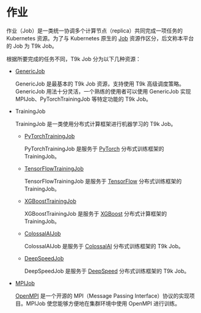 # 作业

作业（Job）是一类统一协调多个计算节点（replica）共同完成一项任务的 Kubernetes 资源。为了与 Kubernetes 原生的 <a target="_blank" rel="noopener noreferrer" href="https://kubernetes.io/zh-cn/docs/concepts/workloads/controllers/job/">Job</a> 资源作区分，后文称本平台的 Job 为 T9k Job。

根据所要完成的任务不同，T9k Job 分为以下几种资源：

* [GenericJob](./genericjob.md)

    GenericJob 是最基本的 T9k Job 资源，支持使用 T9k 高级调度策略。GenericJob 用法十分灵活，一个熟练的使用者可以使用 GenericJob 实现 MPIJob、PyTorchTrainingJob 等特定功能的 T9k Job。

* TrainingJob

    TrainingJob 是一类使用分布式计算框架进行机器学习的 T9k Job。

    * [PyTorchTrainingJob](./pytorchtrainingjob.md)

        PyTorchTrainingJob 是服务于 <a target="_blank" rel="noopener noreferrer" href="https://pytorch.org/">PyTorch</a> 分布式训练框架的 TrainingJob。

    * [TensorFlowTrainingJob](./tensorflowtrainingjob.md)

        TensorFlowTrainingJob 是服务于 <a target="_blank" rel="noopener noreferrer" href="https://www.tensorflow.org/guide/distributed_training">TensorFlow</a> 分布式训练框架的 TrainingJob。

    * [XGBoostTrainingJob](./xgboosttrainingjob.md)

        XGBoostTrainingJob 是服务于 <a target="_blank" rel="noopener noreferrer" href="https://xgboost.readthedocs.io/en/latest/">XGBoost</a> 分布式计算框架的 TrainingJob。  

    * [ColossalAIJob](./colossalaijob.md)

        ColossalAIJob 是服务于 <a target="_blank" rel="noopener noreferrer" href="https://colossalai.org/">ColossalAI</a> 分布式训练框架的 T9k Job。

    * [DeepSpeedJob](./deepspeedjob.md)

        DeepSpeedJob 是服务于 <a target="_blank" rel="noopener noreferrer" href="https://www.deepspeed.ai/">DeepSpeed</a> 分布式训练框架的 T9k Job。

* [MPIJob](./mpijob.md)

    <a target="_blank" rel="noopener noreferrer" href="https://www.open-mpi.org/">OpenMPI</a> 是一个开源的 MPI（Message Passing Interface）协议的实现项目。MPIJob 使您能够方便地在集群环境中使用 OpenMPI 进行训练。
